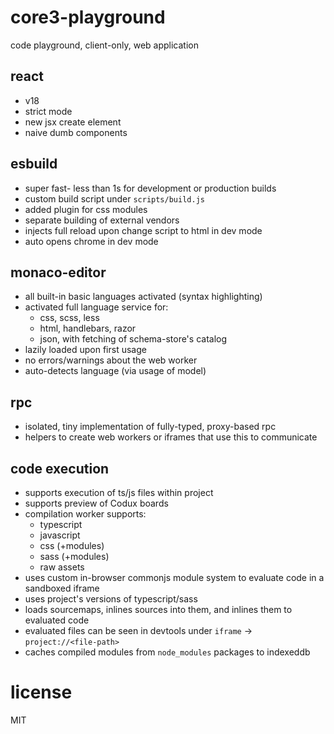 # core3-playground

code playground, client-only, web application

## react

- v18
- strict mode
- new jsx create element
- naive dumb components

## esbuild

- super fast- less than 1s for development or production builds
- custom build script under `scripts/build.js`
- added plugin for css modules
- separate building of external vendors
- injects full reload upon change script to html in dev mode
- auto opens chrome in dev mode

## monaco-editor

- all built-in basic languages activated (syntax highlighting)
- activated full language service for:
  - css, scss, less
  - html, handlebars, razor
  - json, with fetching of schema-store's catalog
- lazily loaded upon first usage
- no errors/warnings about the web worker
- auto-detects language (via usage of model)

## rpc

- isolated, tiny implementation of fully-typed, proxy-based rpc
- helpers to create web workers or iframes that use this to communicate

## code execution

- supports execution of ts/js files within project
- supports preview of Codux boards
- compilation worker supports:
  - typescript
  - javascript
  - css (+modules)
  - sass (+modules)
  - raw assets
- uses custom in-browser commonjs module system to evaluate code in a sandboxed iframe
- uses project's versions of typescript/sass
- loads sourcemaps, inlines sources into them, and inlines them to evaluated code
- evaluated files can be seen in devtools under `iframe` -> `project://<file-path>`
- caches compiled modules from `node_modules` packages to indexeddb

# license

MIT
